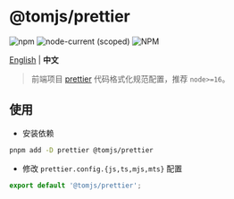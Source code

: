 # @tomjs/prettier

![npm](https://img.shields.io/npm/v/@tomjs/prettier) ![node-current (scoped)](https://img.shields.io/node/v/@tomjs/prettier) ![NPM](https://img.shields.io/npm/l/@tomjs/prettier)

[English](./README.md) | **中文**

> 前端项目 [prettier](https://prettier.io/) 代码格式化规范配置，推荐 `node>=16`。

## 使用

- 安装依赖

```bash
pnpm add -D prettier @tomjs/prettier
```

- 修改 `prettier.config.{js,ts,mjs,mts}` 配置

```js
export default '@tomjs/prettier';
```
